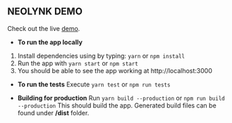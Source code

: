 ## NEOLYNK DEMO
Check out the live [demo](http://www.domain.com).

* **To run the app locally**
1. Install dependencies using by typing: `yarn` or `npm install`
2. Run the app with `yarn start` or `npm start`
3. You should be able to see the app working at http://localhost:3000

* **To run the tests**
Execute `yarn test` or `npm run tests`

* **Building for production**
Run `yarn build --production` or `npm run build --production`
This should build the app. Generated build files can be found under __/dist__ folder.